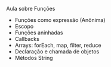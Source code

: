 Aula sobre Funções

- Funções como expressão (Anônima)
- Escopo
- Funções aninhadas
- Callbacks
- Arrays: forEach, map, filter, reduce
- Declaração e chamada de objetos
- Métodos String


